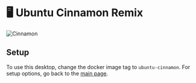 # 🖥️ Ubuntu Cinnamon Remix

![Cinnamon](https://i.imgur.com/qX43Tbh.png)

## Setup
To use this desktop, change the docker image tag to `ubuntu-cinnamon`. For setup options, go back to the [main page][setup].


[setup]: https://github.com/tibor309/webtop?tab=readme-ov-file#setup